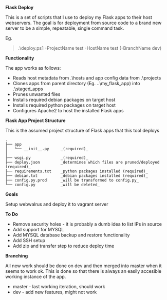 **Flask Deploy**

This is a set of scripts that I use to deploy my Flask apps to their host webservers. The goal is for deployment from source code to a brand new server to be a simple, repeatable, single command task.

Eg.
> .\deploy.ps1 -ProjectName test -HostName test (-BranchName dev)

**Functionality**

The app works as follows:
* Reads host metadata from .\hosts and app config data from .\projects
* Clones apps from parent directory (Eg. ..\my_flask_app) into .\staged_apps
* Prunes unwanted files
* Installs required debian packages on target host
* Installs required python packages on target host
* Configures Apache2 to host the installed Flask apps

**Flask App Project Structure**

This is the assumed project structure of Flask apps that this tool deploys
```
.
├── app
│   └── __init__.py     _(required)_
│
├── wsgi.py             _(required)_
├── deploy.json         _determines which files are pruned/deployed (required)_
├── requirements.txt    _python packages installed (required)_
├── debian.txt          _debian packages installed (required)_ 
├── config.py.prod      _will be transformed to config.py_
└── config.py           _will be deleted_
```

**Goals**

Setup webwalrus and deploy it to vagrant server

**To Do**
  
* Remove security holes - it is probably a dumb idea to list IPs in source
* Add support for MYSQL
* Add MYSQL database backup and restore functionality
* Add SSH setup
* Add zip and transfer step to reduce deploy time

**Branching**

All new work should be done on dev and then merged into master when it seems to work ok. This is done so that there is always an easily accesible working instance of the app.

* master    - last working iteration, should work
* dev       - add new features, might not work
